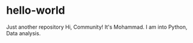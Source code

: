 # hello-world
Just another repository
Hi, Community! It's Mohammad. I am into Python, Data analysis.
